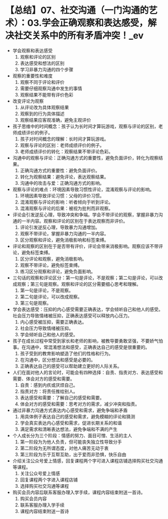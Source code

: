 # 【总结】07、社交沟通（一门沟通的艺术）：03.学会正确观察和表达感受，解决社交关系中的所有矛盾冲突！_ev

-   学会观察和表达感受
    1.  观察和评论的区别
    2.  表达感受和想法的区别
    3.  学习非暴力沟通的四个步骤
-   观察的重要性和难度
    1.  观察不同于评论和评价
    2.  需要仔细观察沟通中发生的事情
    3.  观察结果不能带有评价色彩
-   改变评论为观察
    1.  从评论改为具体观察结果
    2.  观察到的行为具体描述
    3.  观察结果应客观准确，避免主观评价
-   孩子思维中的时间概念：孩子认为长时间才算玩游戏，观察与评论的区别，老师成绩评价的例子。
    1.  孩子对时间概念的理解：长时间才算玩游戏。
    2.  观察与评论的区别：老师成绩评价的例子。
    3.  老师成绩评价的转化：观察结果不带评论色彩。
-   沟通中的观察与评论：正确沟通方式的重要性，避免负面评价，转化为观察结果。
    1.  正确沟通方式的重要性：避免负面评价。
    2.  转化为观察结果：避免评论，表达观察结果。
    3.  沟通中的攻击与爱：正确沟通方式的影响。
-   观察与评论的难点：环境因素导致习惯性评论，混淆观察与评论的影响。
    1.  环境因素导致评论习惯：父母的评价习惯。
    2.  混淆观察与评论的影响：听者倾向于听到评论。
    3.  混淆观察与评论的后果：被视为批判而非观察。
-   评论会引发逆反心理，导致冲突和争端。学会不带评论的观察，掌握非暴力沟通的一半内容。观察和评论的区别在于表达观察而非评价。
    1.  评论引发逆反心理，导致暴力沟通增加。
    2.  观察不带评论，掌握非暴力沟通的一半内容。
    3.  区分观察和评论，避免消极影响和标签束缚。
-   评论和观察的区别在于是否带有评价，评论会带来消极影响。观察应该不带评论，避免标签束缚。
    1.  区分评论和观察，避免消极影响。
    2.  观察不带评论，避免标签束缚。
    3.  练习区分观察和评论，避免负面影响。
-   三句话的观察和评论区分：第一句是评论，不是观察；第二句是评论，可以改成观察；第三句是观察。观察和评论的区分需要细心思考和理解。
    1.  第一句是评论，不是观察。
    2.  第二句是评论，可以改成观察。
    3.  第三句是观察。
-   学会表达感受：压抑的内心感受需要正确表达，学会倾听自己和他人的感受。社会压力导致情绪被压抑，正确表达感受可以释放内心压力。
    1.  内心感受被压抑，需要正确表达。
    2.  社会压力导致情绪被压抑。
    3.  学会倾听自己和他人的感受。
-   孩子在成长过程中常受到家长和老师的影响，被教导要勇敢坚强，不要娇气怕事。在沟通中，常混淆想法和感受，正确表达自己的感受是很重要的。
    1.  孩子受到的教育影响塑造了他们的性格和行为。
    2.  在沟通中，区分想法和感受是必要的。
    3.  正确表达自己的感受可以帮助建立更好的人际关系。
-   人们在面对他人的言论时，可能会有四种选择：自责、指责对方、表达感受和需要、体会对方的感受和需要。
    1.  自责：感到内疚或厌烦自己。
    2.  指责对方：将责任推给别人。
    3.  表达感受和需要：了解自己的感受和需要。
    4.  体会对方的感受和需要：思考对方的需求，减少冲突和指责。
-   通过非暴力沟通方式表达内心感受和需求，避免争端和矛盾
    1.  用具体例子表达自己的感受和需求，避免模糊的评论和猜测
    2.  学会真实表达内心感受和需求，促进长期关系的和谐
    3.  满足需求和清晰表达想法，避免争端和不满的产生
-   个人成长分为三个阶段：情感的努力、面目可憎、生活的主人
    1.  第一阶段为为他人负责，但可能丧失独立性导致分手
    2.  第二阶段为无所谓态度，对他人痛苦无动于衷
    3.  第三阶段为乐于互帮互助，出于爱而非恐惧，快乐自由
-   介绍关注公众号爱上情感，回复课程两个字可进入课程店铺选择购买社交沟通等课程。
    1.  关注公众号爱上情感
    2.  回复课程两个字进入课程店铺
    3.  选择购买社交沟通等课程
-   购买会员内容后联系客服办理入学手续，课程内容结束附送一首诗。
    1.  购买会员内容
    2.  联系客服办理入学手续
    3.  课程内容结束附送一首诗